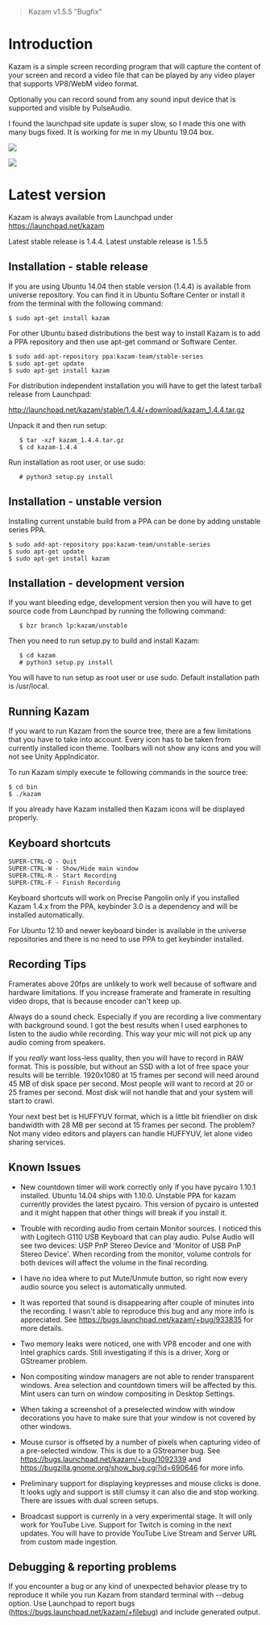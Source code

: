 > Kazam v1.5.5 "Bugfix"


# Introduction


Kazam is a simple screen recording program that will capture the content
of your screen and record a video file that can be played by any video
player that supports VP8/WebM video format.

Optionally you can record sound from any sound input device that is
supported and visible by PulseAudio.

I found the launchpad site update is super slow, so I made this one with many bugs fixed. It is working for me in my Ubuntu 19.04 box.

![](img/Kazam_001.png)

![](img/Kazam_002.png)


# Latest version


Kazam is always available from Launchpad under https://launchpad.net/kazam

Latest stable release is 1.4.4.
Latest unstable release is 1.5.5


Installation - stable release
-----------------------------

If you are using Ubuntu 14.04 then stable version (1.4.4) is available from
universe repository. You can find it in Ubuntu Softare Center or install it
from the terminal with the following command:

```shell script
$ sudo apt-get install kazam
```


For other Ubuntu based distributions the best way to install Kazam is
to add a PPA repository and then use apt-get command or Software Center.

```shell script
$ sudo add-apt-repository ppa:kazam-team/stable-series
$ sudo apt-get update
$ sudo apt-get install kazam
```
For distribution independent installation you will have to get the latest
tarball release from Launchpad:

http://launchpad.net/kazam/stable/1.4.4/+download/kazam_1.4.4.tar.gz

Unpack it and then run setup:

```shell script
   $ tar -xzf kazam_1.4.4.tar.gz
   $ cd kazam-1.4.4
```
Run installation as root user, or use sudo:

```shell script
   # python3 setup.py install
```

Installation - unstable version
-------------------------------

Installing current unstable build from a PPA can be done by adding
unstable series PPA.

```shell script
$ sudo add-apt-repository ppa:kazam-team/unstable-series
$ sudo apt-get update
$ sudo apt-get install kazam
```

Installation - development version
----------------------------------

If you want bleeding edge, development version then you will have to get
source code from Launchpad by running the following command:

```shell script
   $ bzr branch lp:kazam/unstable
```

Then you need to run setup.py to build and install Kazam:

```shell script
   $ cd kazam
   # python3 setup.py install
```

You will have to run setup as root user or use sudo. Default installation
path is /usr/local.


Running Kazam
-------------

If you want to run Kazam from the source tree, there are a few limitations
that you have to take into account. Every icon has to be taken from
currently installed icon theme. Toolbars will not show any icons and you
will not see Unity AppIndicator.

To run Kazam simply execute te following commands in the source tree:

```shell script
$ cd bin
$ ./kazam
```
If you already have Kazam installed then Kazam icons will be displayed
properly.


Keyboard shortcuts
------------------

```shell script
SUPER-CTRL-Q - Quit
SUPER-CTRL-W - Show/Hide main window
SUPER-CTRL-R - Start Recording
SUPER-CTRL-F - Finish Recording
```

Keyboard shortcuts will work on Precise Pangolin only if you installed
Kazam 1.4.x from the PPA, keybinder 3.0 is a dependency and will be installed
automatically.

For Ubuntu 12.10 and newer keyboard binder is available in the universe
repositories and there is no need to use PPA to get keybinder installed.


Recording Tips
--------------

Framerates above 20fps are unlikely to work well because of software and
hardware limitations. If you increase framerate and framerate in
resulting video drops, that is because encoder can't keep up.

Always do a sound check. Especially if you are recording a live commentary
with background sound. I got the best results when I used earphones to listen
to the audio while recording. This way your mic will not pick up any audio
coming from speakers.

If you _really_ want loss-less quality, then you will have to record in RAW
format. This is possible, but without an SSD with a lot of free space your
results will be terrible. 1920x1080 at 15 frames per second will need
around 45 MB of disk space per second. Most people will want to record at
20 or 25 frames per second. Most disk will not handle that and your
system will start to crawl.

Your next best bet is HUFFYUV format, which is a little bit friendlier on
disk bandwidth with 28 MB per second at 15 frames per second. The problem?
Not many video editors and players can handle HUFFYUV, let alone video
sharing services.


Known Issues
------------

- New countdown timer will work correctly only if you have pycairo 1.10.1
installed. Ubuntu 14.04 ships with 1.10.0. Unstable PPA for kazam currently
provides the latest pycairo. This version of pycairo is untested and it might
happen that other things will break if you install it.

- Trouble with recording audio from certain Monitor sources. I noticed
this with Logitech G110 USB Keyboard that can play audio. Pulse
Audio will see two devices: USP PnP Stereo Device and 'Monitor of USB PnP
Stereo Device'. When recording from the monitor, volume controls for
both devices will affect the volume in the final recording.

- I have no idea where to put Mute/Unmute button, so right now every audio
source you select is automatically unmuted.

- It was reported that sound is disappearing after couple of minutes into
the recording. I wasn't able to reproduce this bug and any more info is
appreciated. See https://bugs.launchpad.net/kazam/+bug/933835 for more
details.

- Two memory leaks were noticed, one with VP8 encoder and one with Intel
graphics cards. Still investigating if this is a driver, Xorg or
GStreamer problem.

- Non compositing window managers are not able to render transparent
windows. Area selection and countdown timers will be affected by this.
Mint users can turn on window compositing in Desktop Settings.

- When taking a screenshot of a preselected window with window decorations
you have to make sure that your window is not covered by other windows.

- Mouse cursor is offseted by a number of pixels when capturing video of a
pre-selected window. This is due to a GStreamer bug.
See https://bugs.launchpad.net/kazam/+bug/1092339 and
https://bugzilla.gnome.org/show_bug.cgi?id=690646 for more info.

- Preliminary support for displaying keypresses and mouse clicks is done.
It looks ugly and support is still clumsy it can also die and stop working.
There are issues with dual screen setups.

- Broadcast support is currenly in a very experimental stage. It will only
work for YouTube Live. Support for Twitch is coming in the next updates.
You will have to provide YouTube Live Stream and Server URL from custom made
ingestion.


Debugging & reporting problems
------------------------------

If you encounter a bug or any kind of unexpected behavior please try to
reproduce it while you run Kazam from standard terminal with --debug option.
Use Launchpad to report bugs (https://bugs.launchpad.net/kazam/+filebug) and
include generated output.

